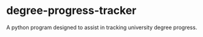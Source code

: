 # degree-progress-tracker
A python program designed to assist in tracking university degree progress.
